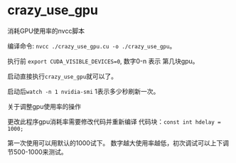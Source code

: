 # crazy_use_gpu
消耗GPU使用率的nvcc脚本

编译命令: `nvcc ./crazy_use_gpu.cu -o ./crazy_use_gpu`。



执行前 `export CUDA_VISIBLE_DEVICES=0`, 数字0-n 表示 第几块gpu。


启动直接执行`crazy_use_gpu`就可以了。


启动后`watch -n 1 nvidia-smi` 1表示多少秒刷新一次。

关于调整gpu使用率的操作

更改此程序gpu消耗率需要修改代码并重新编译
代码块：`const int hdelay = 1000;`

第一次使用可以用默认的1000试下。
数字越大使用率越低，初次调试可以上下调节500-1000来测试。
